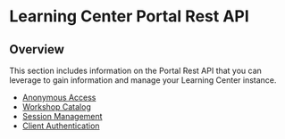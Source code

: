 # Learning Center Portal Rest API

## Overview
This section includes information on the Portal Rest API that you can leverage
to gain information and manage your Learning Center instance.

- [Anonymous Access](anonymous-access.md)
- [Workshop Catalog](workshops-catalog.md)
- [Session Management](session-management.md)
- [Client Authentication](client-authentication.md)